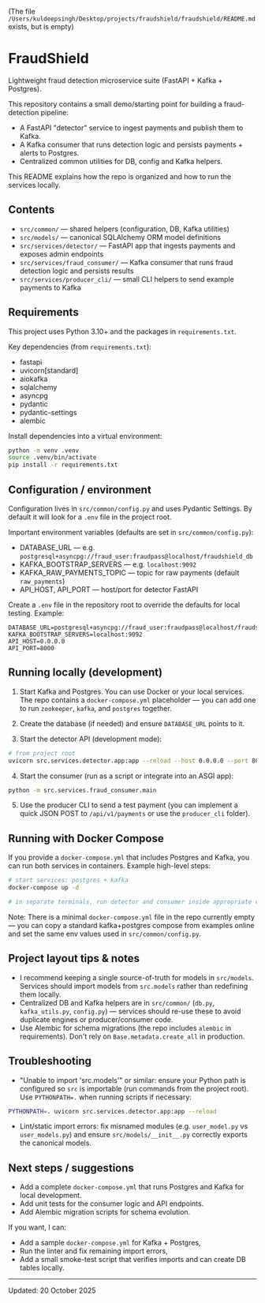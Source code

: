 (The file `/Users/kuldeepsingh/Desktop/projects/fraudshield/fraudshield/README.md` exists, but is empty)
# FraudShield

Lightweight fraud detection microservice suite (FastAPI + Kafka + Postgres).

This repository contains a small demo/starting point for building a fraud-detection pipeline:
- A FastAPI "detector" service to ingest payments and publish them to Kafka.
- A Kafka consumer that runs detection logic and persists payments + alerts to Postgres.
- Centralized common utilities for DB, config and Kafka helpers.

This README explains how the repo is organized and how to run the services locally.

## Contents

- `src/common/` — shared helpers (configuration, DB, Kafka utilities)
- `src/models/` — canonical SQLAlchemy ORM model definitions
- `src/services/detector/` — FastAPI app that ingests payments and exposes admin endpoints
- `src/services/fraud_consumer/` — Kafka consumer that runs fraud detection logic and persists results
- `src/services/producer_cli/` — small CLI helpers to send example payments to Kafka

## Requirements

This project uses Python 3.10+ and the packages in `requirements.txt`.

Key dependencies (from `requirements.txt`):
- fastapi
- uvicorn[standard]
- aiokafka
- sqlalchemy
- asyncpg
- pydantic
- pydantic-settings
- alembic

Install dependencies into a virtual environment:

```bash
python -m venv .venv
source .venv/bin/activate
pip install -r requirements.txt
```

## Configuration / environment

Configuration lives in `src/common/config.py` and uses Pydantic Settings. By default it will look for a `.env` file in the project root.

Important environment variables (defaults are set in `src/common/config.py`):
- DATABASE_URL — e.g. `postgresql+asyncpg://fraud_user:fraudpass@localhost/fraudshield_db`
- KAFKA_BOOTSTRAP_SERVERS — e.g. `localhost:9092`
- KAFKA_RAW_PAYMENTS_TOPIC — topic for raw payments (default `raw_payments`)
- API_HOST, API_PORT — host/port for detector FastAPI

Create a `.env` file in the repository root to override the defaults for local testing. Example:

```env
DATABASE_URL=postgresql+asyncpg://fraud_user:fraudpass@localhost/fraudshield_db
KAFKA_BOOTSTRAP_SERVERS=localhost:9092
API_HOST=0.0.0.0
API_PORT=8000
```

## Running locally (development)

1) Start Kafka and Postgres. You can use Docker or your local services. The repo contains a `docker-compose.yml` placeholder — you can add one to run `zookeeper`, `kafka`, and `postgres` together.

2) Create the database (if needed) and ensure `DATABASE_URL` points to it.

3) Start the detector API (development mode):

```bash
# from project root
uvicorn src.services.detector.app:app --reload --host 0.0.0.0 --port 8000
```

4) Start the consumer (run as a script or integrate into an ASGI app):

```bash
python -m src.services.fraud_consumer.main
```

5) Use the producer CLI to send a test payment (you can implement a quick JSON POST to `/api/v1/payments` or use the `producer_cli` folder).

## Running with Docker Compose

If you provide a `docker-compose.yml` that includes Postgres and Kafka, you can run both services in containers. Example high-level steps:

```bash
# start services: postgres + kafka
docker-compose up -d

# in separate terminals, run detector and consumer inside appropriate containers or locally
```

Note: There is a minimal `docker-compose.yml` file in the repo currently empty — you can copy a standard kafka+postgres compose from examples online and set the same env values used in `src/common/config.py`.

## Project layout tips & notes

- I recommend keeping a single source-of-truth for models in `src/models`. Services should import models from `src.models` rather than redefining them locally.
- Centralized DB and Kafka helpers are in `src/common/` (`db.py`, `kafka_utils.py`, `config.py`) — services should re-use these to avoid duplicate engines or producer/consumer code.
- Use Alembic for schema migrations (the repo includes `alembic` in requirements). Don't rely on `Base.metadata.create_all` in production.

## Troubleshooting

- "Unable to import 'src.models'" or similar: ensure your Python path is configured so `src` is importable (run commands from the project root). Use `PYTHONPATH=.` when running scripts if necessary:

```bash
PYTHONPATH=. uvicorn src.services.detector.app:app --reload
```

- Lint/static import errors: fix misnamed modules (e.g. `user_model.py` vs `user_models.py`) and ensure `src/models/__init__.py` correctly exports the canonical models.

## Next steps / suggestions

- Add a complete `docker-compose.yml` that runs Postgres and Kafka for local development.
- Add unit tests for the consumer logic and API endpoints.
- Add Alembic migration scripts for schema evolution.

If you want, I can:
- Add a sample `docker-compose.yml` for Kafka + Postgres,
- Run the linter and fix remaining import errors,
- Add a small smoke-test script that verifies imports and can create DB tables locally.

---
Updated: 20 October 2025


